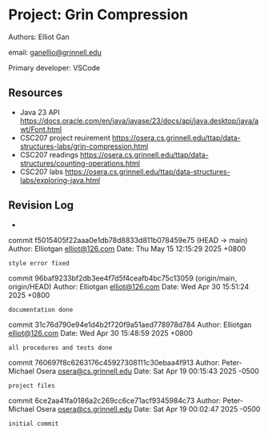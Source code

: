 # Project: Grin Compression

Authors: Elliot Gan

email: ganellio@grinnell.edu

Primary developer: VSCode

## Resources

*  Java 23 API https://docs.oracle.com/en/java/javase/23/docs/api/java.desktop/java/awt/Font.html
*  CSC207 project reuirement https://osera.cs.grinnell.edu/ttap/data-structures-labs/grin-compression.html
*  CSC207 readings https://osera.cs.grinnell.edu/ttap/data-structures/counting-operations.html
*  CSC207 labs https://osera.cs.grinnell.edu/ttap/data-structures-labs/exploring-java.html

## Revision Log

* 
commit f5015405f22aaa0e1db78d8833d811b078459e75 (HEAD -> main)
Author: Elliotgan <elliot@126.com>
Date:   Thu May 15 12:15:29 2025 +0800

    style error fixed

commit 96baf9233bf2db3ee4f7d5f4ceafb4bc75c13059 (origin/main, origin/HEAD)
Author: Elliotgan <elliot@126.com>
Date:   Wed Apr 30 15:51:24 2025 +0800

    documentation done

commit 31c76d790e94e1d4b2f720f9a51aed778978d784
Author: Elliotgan <elliot@126.com>
Date:   Wed Apr 30 15:48:59 2025 +0800

    all procedures and tests done

commit 760697f8c6263176c45927308111c30ebaa4f913
Author: Peter-Michael Osera <osera@cs.grinnell.edu>
Date:   Sat Apr 19 00:15:43 2025 -0500

    project files

commit 6ce2aa41fa0186a2c269cc6ce71acf9345984c73
Author: Peter-Michael Osera <osera@cs.grinnell.edu>
Date:   Sat Apr 19 00:02:47 2025 -0500

    initial commit
